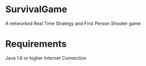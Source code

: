 SurvivalGame
============

A networked Real Time Strategy and First Person Shooter game



Requirements
============

Java 1.6 or higher
Internet Connection
